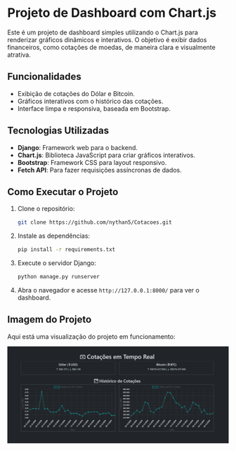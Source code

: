 # Projeto de Dashboard com Chart.js

Este é um projeto de dashboard simples utilizando o Chart.js para renderizar gráficos dinâmicos e interativos. O objetivo é exibir dados financeiros, como cotações de moedas, de maneira clara e visualmente atrativa.

## Funcionalidades

- Exibição de cotações do Dólar e Bitcoin.
- Gráficos interativos com o histórico das cotações.
- Interface limpa e responsiva, baseada em Bootstrap.

## Tecnologias Utilizadas

- **Django**: Framework web para o backend.
- **Chart.js**: Biblioteca JavaScript para criar gráficos interativos.
- **Bootstrap**: Framework CSS para layout responsivo.
- **Fetch API**: Para fazer requisições assíncronas de dados.

## Como Executar o Projeto

1. Clone o repositório:

    ```bash
    git clone https://github.com/nythan5/Cotacoes.git
    ```

2. Instale as dependências:

    ```bash
    pip install -r requirements.txt
    ```

3. Execute o servidor Django:

    ```bash
    python manage.py runserver
    ```

4. Abra o navegador e acesse `http://127.0.0.1:8000/` para ver o dashboard.

## Imagem do Projeto

Aqui está uma visualização do projeto em funcionamento:

![Dashboard de Cotações](/capa.png)

